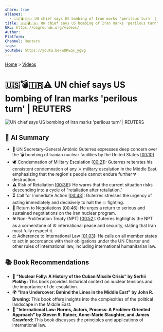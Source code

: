 ```yaml
---
share: true
aliases:
  - 🇺🇸💣🇮🇷⚠️ UN chief says US bombing of Iran marks 'perilous turn' | REUTERS
title: 🇺🇸💣🇮🇷⚠️ UN chief says US bombing of Iran marks 'perilous turn' | REUTERS
URL: https://bagrounds.org/videos/
Author: 
Platform: 
Channel: Reuters
tags: 
youtube: https://youtu.be/wUKEqx_ygSg
---
```

[Home](../index.md) > [Videos](./index.md)  
# 🇺🇸💣🇮🇷⚠️ UN chief says US bombing of Iran marks 'perilous turn' | REUTERS  
![UN chief says US bombing of Iran marks 'perilous turn' | REUTERS](https://youtu.be/wUKEqx_ygSg)  
  
## 🤖 AI Summary  
* 📢 UN Secretary-General António Guterres expresses deep concern over the 💣 bombing of Iranian nuclear facilities by the United States \[[00:10](http://www.youtube.com/watch?v=wUKEqx_ygSg&t=10)\].  
* 🕊️ Condemnation of Military Escalation \[[00:21](http://www.youtube.com/watch?v=wUKEqx_ygSg&t=21)\]: Guterres reiterates his consistent condemnation of any ⚔️ military escalation in the Middle East, emphasizing that the region's people cannot endure further 💔 destruction.  
* ⚠️ Risk of Retaliation \[[00:36](http://www.youtube.com/watch?v=wUKEqx_ygSg&t=36)\]: He warns that the current situation risks descending into a cycle of "retaliation after retaliation."  
* ⏳ Call for Immediate Action \[[00:43](http://www.youtube.com/watch?v=wUKEqx_ygSg&t=43)\]: Guterres stresses the urgency of acting immediately and decisively to halt the 💥 fighting.  
* 🤝 Return to Negotiations \[[00:46](http://www.youtube.com/watch?v=wUKEqx_ygSg&t=46)\]: He urges a return to serious and sustained negotiations on the Iran nuclear program.  
* ☢️ Non-Proliferation Treaty (NPT) \[[00:52](http://www.youtube.com/watch?v=wUKEqx_ygSg&t=52)\]: Guterres highlights the NPT as a cornerstone of ☮️ international peace and security, stating that Iran must fully respect it.  
* ⚖️ Adherence to International Law \[[01:03](http://www.youtube.com/watch?v=wUKEqx_ygSg&t=63)\]: He calls on all member states to act in accordance with their obligations under the UN Charter and other rules of international law, including international humanitarian law.  
  
## 📚 Book Recommendations  
* 📖 **"Nuclear Folly: A History of the Cuban Missile Crisis" by Serhii Plokhy:** This book provides historical context on nuclear tensions and the importance of de-escalation.  
* 🌍 **"Iran Undercover: Behind the Lines in the Middle East" by John R. Bruning:** This book offers insights into the complexities of the political landscape in the Middle East.  
* 📜 **"International Law: Norms, Actors, Process: A Problem-Oriented Approach" by Steven R. Ratner, Anne-Marie Slaughter, and James Crawford:** This book discusses the principles and applications of international law.